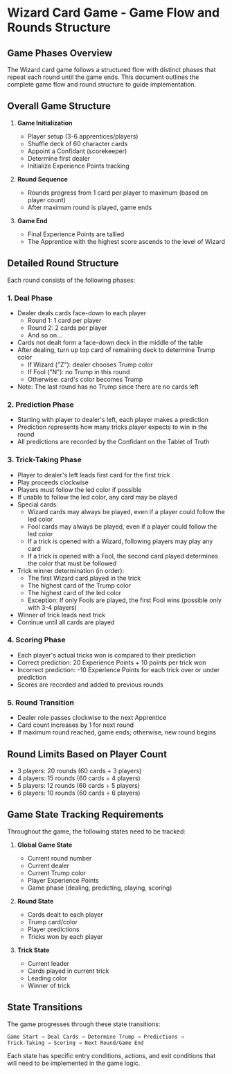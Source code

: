 # Wizard Card Game - Game Flow and Rounds Structure

## Game Phases Overview

The Wizard card game follows a structured flow with distinct phases that repeat each round until the game ends. This document outlines the complete game flow and round structure to guide implementation.

## Overall Game Structure

1. **Game Initialization**
   - Player setup (3-6 apprentices/players)
   - Shuffle deck of 60 character cards
   - Appoint a Confidant (scorekeeper)
   - Determine first dealer
   - Initialize Experience Points tracking

2. **Round Sequence**
   - Rounds progress from 1 card per player to maximum (based on player count)
   - After maximum round is played, game ends

3. **Game End**
   - Final Experience Points are tallied
   - The Apprentice with the highest score ascends to the level of Wizard

## Detailed Round Structure

Each round consists of the following phases:

### 1. Deal Phase
- Dealer deals cards face-down to each player
  - Round 1: 1 card per player
  - Round 2: 2 cards per player
  - And so on...
- Cards not dealt form a face-down deck in the middle of the table
- After dealing, turn up top card of remaining deck to determine Trump color
  - If Wizard ("Z"): dealer chooses Trump color
  - If Fool ("N"): no Trump in this round
  - Otherwise: card's color becomes Trump
- Note: The last round has no Trump since there are no cards left

### 2. Prediction Phase
- Starting with player to dealer's left, each player makes a prediction
- Prediction represents how many tricks player expects to win in the round
- All predictions are recorded by the Confidant on the Tablet of Truth

### 3. Trick-Taking Phase
- Player to dealer's left leads first card for the first trick
- Play proceeds clockwise
- Players must follow the led color if possible
- If unable to follow the led color, any card may be played
- Special cards:
  - Wizard cards may always be played, even if a player could follow the led color
  - Fool cards may always be played, even if a player could follow the led color
  - If a trick is opened with a Wizard, following players may play any card
  - If a trick is opened with a Fool, the second card played determines the color that must be followed
- Trick winner determination (in order):
  - The first Wizard card played in the trick
  - The highest card of the Trump color
  - The highest card of the led color
  - Exception: If only Fools are played, the first Fool wins (possible only with 3-4 players)
- Winner of trick leads next trick
- Continue until all cards are played

### 4. Scoring Phase
- Each player's actual tricks won is compared to their prediction
- Correct prediction: 20 Experience Points + 10 points per trick won
- Incorrect prediction: -10 Experience Points for each trick over or under prediction
- Scores are recorded and added to previous rounds

### 5. Round Transition
- Dealer role passes clockwise to the next Apprentice
- Card count increases by 1 for next round
- If maximum round reached, game ends; otherwise, new round begins

## Round Limits Based on Player Count
- 3 players: 20 rounds (60 cards ÷ 3 players)
- 4 players: 15 rounds (60 cards ÷ 4 players)
- 5 players: 12 rounds (60 cards ÷ 5 players)
- 6 players: 10 rounds (60 cards ÷ 6 players)

## Game State Tracking Requirements
Throughout the game, the following states need to be tracked:

1. **Global Game State**
   - Current round number
   - Current dealer
   - Current Trump color
   - Player Experience Points
   - Game phase (dealing, predicting, playing, scoring)

2. **Round State**
   - Cards dealt to each player
   - Trump card/color
   - Player predictions
   - Tricks won by each player

3. **Trick State**
   - Current leader
   - Cards played in current trick
   - Leading color
   - Winner of trick

## State Transitions
The game progresses through these state transitions:

```
Game Start → Deal Cards → Determine Trump → Predictions → 
Trick-Taking → Scoring → Next Round/Game End
```

Each state has specific entry conditions, actions, and exit conditions that will need to be implemented in the game logic.
